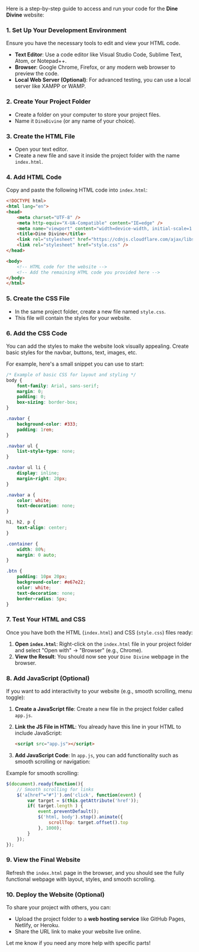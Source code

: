 Here is a step-by-step guide to access and run your code for the **Dine Divine** website:

### 1. **Set Up Your Development Environment**
Ensure you have the necessary tools to edit and view your HTML code.

- **Text Editor**: Use a code editor like Visual Studio Code, Sublime Text, Atom, or Notepad++.
- **Browser**: Google Chrome, Firefox, or any modern web browser to preview the code.
- **Local Web Server (Optional)**: For advanced testing, you can use a local server like XAMPP or WAMP.

### 2. **Create Your Project Folder**
- Create a folder on your computer to store your project files.
- Name it `DineDivine` (or any name of your choice).

### 3. **Create the HTML File**
- Open your text editor.
- Create a new file and save it inside the project folder with the name `index.html`.

### 4. **Add HTML Code**
Copy and paste the following HTML code into `index.html`:

```html
<!DOCTYPE html>
<html lang="en">
<head>
    <meta charset="UTF-8" />
    <meta http-equiv="X-UA-Compatible" content="IE=edge" />
    <meta name="viewport" content="width=device-width, initial-scale=1.0" />
    <title>Dine Divine</title>
    <link rel="stylesheet" href="https://cdnjs.cloudflare.com/ajax/libs/font-awesome/5.15.3/css/all.min.css" integrity="sha512-iBBXm8fW90+nuLcSKlbmrPcLa0OT92xO1BIsZ+ywDWZCvqsWgccV3gFoRBv0z+8dLJgyAHIhR35VZc2oM/gI1w==" crossorigin="anonymous" referrerpolicy="no-referrer" />
    <link rel="stylesheet" href="style.css" />
</head>

<body>
    <!-- HTML code for the website -->
    <!-- Add the remaining HTML code you provided here -->
</body>
</html>
```

### 5. **Create the CSS File**
- In the same project folder, create a new file named `style.css`.
- This file will contain the styles for your website.

### 6. **Add the CSS Code**
You can add the styles to make the website look visually appealing. Create basic styles for the navbar, buttons, text, images, etc.

For example, here's a small snippet you can use to start:

```css
/* Example of basic CSS for layout and styling */
body {
    font-family: Arial, sans-serif;
    margin: 0;
    padding: 0;
    box-sizing: border-box;
}

.navbar {
    background-color: #333;
    padding: 1rem;
}

.navbar ul {
    list-style-type: none;
}

.navbar ul li {
    display: inline;
    margin-right: 20px;
}

.navbar a {
    color: white;
    text-decoration: none;
}

h1, h2, p {
    text-align: center;
}

.container {
    width: 80%;
    margin: 0 auto;
}

.btn {
    padding: 10px 20px;
    background-color: #e67e22;
    color: white;
    text-decoration: none;
    border-radius: 5px;
}
```

### 7. **Test Your HTML and CSS**
Once you have both the HTML (`index.html`) and CSS (`style.css`) files ready:

1. **Open `index.html`**: Right-click on the `index.html` file in your project folder and select "Open with" -> "Browser" (e.g., Chrome).
2. **View the Result**: You should now see your `Dine Divine` webpage in the browser.

### 8. **Add JavaScript (Optional)**
If you want to add interactivity to your website (e.g., smooth scrolling, menu toggle):

1. **Create a JavaScript file**: Create a new file in the project folder called `app.js`.
2. **Link the JS File in HTML**: You already have this line in your HTML to include JavaScript:
    ```html
    <script src="app.js"></script>
    ```

3. **Add JavaScript Code**: In `app.js`, you can add functionality such as smooth scrolling or navigation:

Example for smooth scrolling:

```javascript
$(document).ready(function(){
    // Smooth scrolling for links
    $('a[href^="#"]').on('click', function(event) {
        var target = $(this.getAttribute('href'));
        if( target.length ) {
            event.preventDefault();
            $('html, body').stop().animate({
                scrollTop: target.offset().top
            }, 1000);
        }
    });
});
```

### 9. **View the Final Website**
Refresh the `index.html` page in the browser, and you should see the fully functional webpage with layout, styles, and smooth scrolling.

### 10. **Deploy the Website (Optional)**
To share your project with others, you can:
- Upload the project folder to a **web hosting service** like GitHub Pages, Netlify, or Heroku.
- Share the URL link to make your website live online.

Let me know if you need any more help with specific parts!
